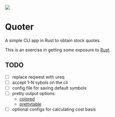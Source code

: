 ![](https://github.com/wrobbins/quoter/workflows/Build/badge.svg)

# Quoter

A simple CLI app in Rust to obtain stock quotes.

This is an exercise in getting _some_ exposure to [Rust](https://www.rust-lang.org/).

## TODO

- [ ] replace reqwest with ureq
- [ ] accept 1-N sybols on the cli
- [ ] config file for saving default symbols
- [ ] pretty output options:
  - [colored](https://github.com/mackwic/colored)
  - [prettytable](https://github.com/phsym/prettytable-rs)
- [ ] optional configs for calculating cost basis

